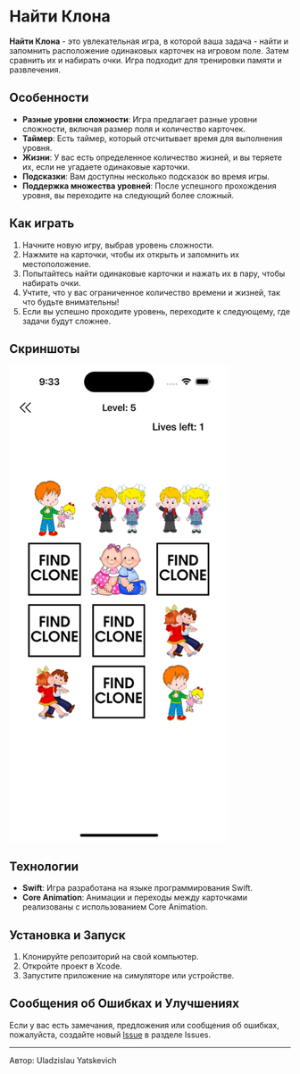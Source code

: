 # Найти Клона

**Найти Клона** - это увлекательная игра, в которой ваша задача - найти и запомнить расположение одинаковых карточек на игровом поле. Затем сравнить их и набирать очки. Игра подходит для тренировки памяти и развлечения.

## Особенности

- **Разные уровни сложности**: Игра предлагает разные уровни сложности, включая размер поля и количество карточек.
- **Таймер**: Есть таймер, который отсчитывает время для выполнения уровня.
- **Жизни**: У вас есть определенное количество жизней, и вы теряете их, если не угадаете одинаковые карточки.
- **Подсказки**: Вам доступны несколько подсказок во время игры.
- **Поддержка множества уровней**: После успешного прохождения уровня, вы переходите на следующий более сложный.

## Как играть

1. Начните новую игру, выбрав уровень сложности.
2. Нажмите на карточки, чтобы их открыть и запомнить их местоположение.
3. Попытайтесь найти одинаковые карточки и нажать их в пару, чтобы набирать очки.
4. Учтите, что у вас ограниченное количество времени и жизней, так что будьте внимательны!
5. Если вы успешно проходите уровень, переходите к следующему, где задачи будут сложнее.

## Скриншоты

<img src="/Screenshot1.png" width="393" height="852">

## Технологии

- **Swift**: Игра разработана на языке программирования Swift.
- **Core Animation**: Анимации и переходы между карточками реализованы с использованием Core Animation.

## Установка и Запуск

1. Клонируйте репозиторий на свой компьютер.
2. Откройте проект в Xcode.
3. Запустите приложение на симуляторе или устройстве.

## Сообщения об Ошибках и Улучшениях

Если у вас есть замечания, предложения или сообщения об ошибках, пожалуйста, создайте новый [Issue](https://github.com/Colokol/FindClone/issues) в разделе Issues.

---
Автор: Uladzislau Yatskevich
